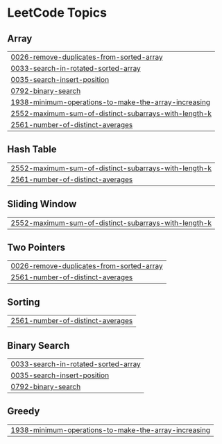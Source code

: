 

<!---LeetCode Topics Start-->
# LeetCode Topics
## Array
|  |
| ------- |
| [0026-remove-duplicates-from-sorted-array](https://github.com/kisho1131/dsa-leetcode/tree/master/0026-remove-duplicates-from-sorted-array) |
| [0033-search-in-rotated-sorted-array](https://github.com/kisho1131/dsa-leetcode/tree/master/0033-search-in-rotated-sorted-array) |
| [0035-search-insert-position](https://github.com/kisho1131/dsa-leetcode/tree/master/0035-search-insert-position) |
| [0792-binary-search](https://github.com/kisho1131/dsa-leetcode/tree/master/0792-binary-search) |
| [1938-minimum-operations-to-make-the-array-increasing](https://github.com/kisho1131/dsa-leetcode/tree/master/1938-minimum-operations-to-make-the-array-increasing) |
| [2552-maximum-sum-of-distinct-subarrays-with-length-k](https://github.com/kisho1131/dsa-leetcode/tree/master/2552-maximum-sum-of-distinct-subarrays-with-length-k) |
| [2561-number-of-distinct-averages](https://github.com/kisho1131/dsa-leetcode/tree/master/2561-number-of-distinct-averages) |
## Hash Table
|  |
| ------- |
| [2552-maximum-sum-of-distinct-subarrays-with-length-k](https://github.com/kisho1131/dsa-leetcode/tree/master/2552-maximum-sum-of-distinct-subarrays-with-length-k) |
| [2561-number-of-distinct-averages](https://github.com/kisho1131/dsa-leetcode/tree/master/2561-number-of-distinct-averages) |
## Sliding Window
|  |
| ------- |
| [2552-maximum-sum-of-distinct-subarrays-with-length-k](https://github.com/kisho1131/dsa-leetcode/tree/master/2552-maximum-sum-of-distinct-subarrays-with-length-k) |
## Two Pointers
|  |
| ------- |
| [0026-remove-duplicates-from-sorted-array](https://github.com/kisho1131/dsa-leetcode/tree/master/0026-remove-duplicates-from-sorted-array) |
| [2561-number-of-distinct-averages](https://github.com/kisho1131/dsa-leetcode/tree/master/2561-number-of-distinct-averages) |
## Sorting
|  |
| ------- |
| [2561-number-of-distinct-averages](https://github.com/kisho1131/dsa-leetcode/tree/master/2561-number-of-distinct-averages) |
## Binary Search
|  |
| ------- |
| [0033-search-in-rotated-sorted-array](https://github.com/kisho1131/dsa-leetcode/tree/master/0033-search-in-rotated-sorted-array) |
| [0035-search-insert-position](https://github.com/kisho1131/dsa-leetcode/tree/master/0035-search-insert-position) |
| [0792-binary-search](https://github.com/kisho1131/dsa-leetcode/tree/master/0792-binary-search) |
## Greedy
|  |
| ------- |
| [1938-minimum-operations-to-make-the-array-increasing](https://github.com/kisho1131/dsa-leetcode/tree/master/1938-minimum-operations-to-make-the-array-increasing) |
<!---LeetCode Topics End-->